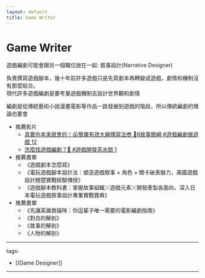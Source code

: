 ```yaml
---
layout: default
title: Game Writer
---
```


# Game Writer
遊戲編劇可能會跟另一個職位放在一起: 敘事設計(Narrative Designer)

負責撰寫遊戲腳本，幾十年前許多遊戲只是先寫劇本再轉變成遊戲，劇情和機制沒有那麼貼合。  
現代許多遊戲編劇是要考量遊戲機制去設計世界觀和劇情

編劇是從傳統藝術小說漫畫電影等作品一路發展到遊戲的階段，所以傳統編劇的理論也要會

* 推薦影片
  * [其實你本來就會的！😲簡單有效大綱撰寫法😎 🔧6故事簡綱 #遊戲編劇做遊戲 12](https://youtu.be/HkZMQc2wYUg)
  * [怎麼找遊戲編劇？🤔 #遊戲開發茶水間 1](https://youtu.be/FcpuNRpRzyI)
* 推薦書單
  * 《遊戲劇本怎麼寫》
  * 《電玩遊戲腳本設計法：塑造遊戲敘事 × 角色 × 關卡破表魅力，美國遊戲設計翹楚實戰經驗傳授》
  * 《遊戲腳本教科書：掌握故事組織╳遊戲元素╳開發產製各面向，深入日本電玩遊戲敘事設計專業實戰寶典》
* 推薦書單
  * 《先讓英雄救貓咪：你這輩子唯一需要的電影編劇指南》
  * 《對白的解剖》
  * 《故事的解剖》
  * 《人物的解剖》

---
tags:
  - [[Game Designer]]
  
---

